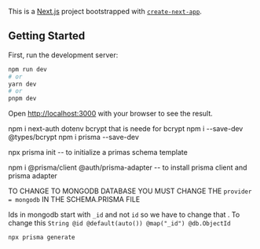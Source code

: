 This is a [Next.js](https://nextjs.org/) project bootstrapped with [`create-next-app`](https://github.com/vercel/next.js/tree/canary/packages/create-next-app).

## Getting Started

First, run the development server:

```bash
npm run dev
# or
yarn dev
# or
pnpm dev
```

Open [http://localhost:3000](http://localhost:3000) with your browser to see the result.

npm i next-auth dotenv bcrypt
that is neede for bcrypt
npm i --save-dev @types/bcrypt
npm i prisma --save-dev

npx prisma init
-- to initialize a primas schema template

npm i @prisma/client @auth/prisma-adapter
-- to install prisma client and prisma adapter

TO CHANGE TO MONGODB DATABASE YOU MUST CHANGE THE `provider = mongodb` IN THE SCHEMA.PRISMA FILE

Ids in mongodb start with `_id` and not `id` so we have to change that .
To change this `String @id @default(auto()) @map("_id") @db.ObjectId`

`npx prisma generate`
